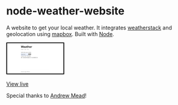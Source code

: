 # node-weather-website

A website to get your local weather. It integrates [weatherstack](https://weatherstack.com/) and geolocation using [mapbox](https://www.mapbox.com/). Built with [Node](https://nodejs.org/en/).

<img src="./public/img/screenshot.png" style="width: 150px; border: 2px solid black">

[View live](https://hagen-weather-application.herokuapp.com/)

Special thanks to [Andrew Mead](https://www.udemy.com/user/andrewmead/)!